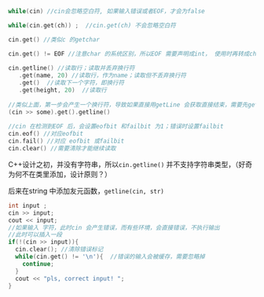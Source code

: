 ```c++
while(cin) //cin会忽略空白符, 如果输入错误或者EOF，才会为false

while(cin.get(ch)) ;  //cin.get(ch) 不会忽略空白符

cin.get() //类似c 的getchar

cin.get() != EOF //注意char 的系统区别，所以EOF 需要声明成int， 使用时再转成char
  
cin.getline() //读取行；读取并丢弃换行符
   .get(name, 20) //读取行，作为name；读取但不丢弃换行符
   .get()  //读取下一个字符，即换行符
   .get(height, 20)  //读取行
  
//类似上面，第一步会产生一个换行符，导致如果直接用getLine 会获取直接结束，需要先get 一下
(cin >> some).get().getline()
  
//cin 在检测到EOF 后，会设置eofbit 和failbit 为1；错误时设置failbit
cin.eof() //对应eofbit
cin.fail() //对应 eofbit 或failbit 
cin.clear() //需要清除才能继续读取
```



C++设计之初，并没有字符串，所以`cin.getline()` 并不支持字符串类型，（好奇为何不在类里添加，设计原则？）

后来在string 中添加友元函数，`getline(cin, str)`



```c++
int input ;
cin >> input;
cout << input;
//如果输入 字符，此时cin 会产生错误，而有些环境，会直接错误，不执行输出
//此时可以插入一段
if(!(cin >> input)){
  cin.clear(); //清除错误标记
  while(cin.get() != '\n'){  //错误的输入会被缓存，需要忽略掉
    continue;
  }
  cout << "pls, correct input! ";
}
```











